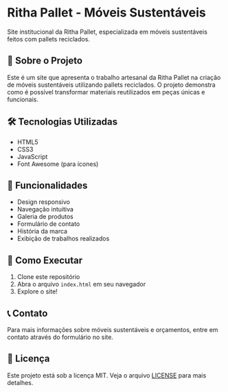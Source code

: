 # Ritha Pallet - Móveis Sustentáveis

Site institucional da Ritha Pallet, especializada em móveis sustentáveis feitos com pallets reciclados.

## 🌱 Sobre o Projeto

Este é um site que apresenta o trabalho artesanal da Ritha Pallet na criação de móveis sustentáveis utilizando pallets reciclados. O projeto demonstra como é possível transformar materiais reutilizados em peças únicas e funcionais.

## 🛠️ Tecnologias Utilizadas

- HTML5
- CSS3
- JavaScript
- Font Awesome (para ícones)

## 📱 Funcionalidades

- Design responsivo
- Navegação intuitiva
- Galeria de produtos
- Formulário de contato
- História da marca
- Exibição de trabalhos realizados

## 🚀 Como Executar

1. Clone este repositório
2. Abra o arquivo `index.html` em seu navegador
3. Explore o site!

## 📞 Contato

Para mais informações sobre móveis sustentáveis e orçamentos, entre em contato através do formulário no site.

## 📄 Licença

Este projeto está sob a licença MIT. Veja o arquivo [LICENSE](LICENSE) para mais detalhes.